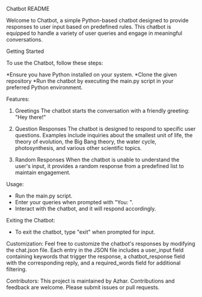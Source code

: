 Chatbot README

Welcome to Chatbot, a simple Python-based chatbot designed to provide responses to user input based on predefined rules. This chatbot is equipped to handle a variety of user queries and engage in meaningful conversations.

Getting Started

To use the Chatbot, follow these steps:

*Ensure you have Python installed on your system.
*Clone the given repository
*Run the chatbot by executing the main.py script in your preferred Python environment.

Features:
1. Greetings
The chatbot starts the conversation with a friendly greeting: "Hey there!"

2. Question Responses
The chatbot is designed to respond to specific user questions. Examples include inquiries about the smallest unit of life, the theory of evolution, the Big Bang theory, the water cycle, photosynthesis, and various other scientific topics.

3. Random Responses
When the chatbot is unable to understand the user's input, it provides a random response from a predefined list to maintain engagement.

Usage:
* Run the main.py script.
* Enter your queries when prompted with "You: ".
* Interact with the chatbot, and it will respond accordingly.

Exiting the Chatbot:
* To exit the chatbot, type "exit" when prompted for input.

Customization:
Feel free to customize the chatbot's responses by modifying the chat.json file. Each entry in the JSON file includes a user_input field containing keywords that trigger the response, a chatbot_response field with the corresponding reply, and a required_words field for additional filtering.

Contributors:
This project is maintained by Azhar.
Contributions and feedback are welcome. Please submit issues or pull requests.

